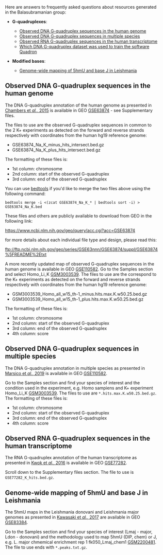 Here are answers to frequently asked questions about resources generated in the Balasubramanian group:

- **G-quadruplexes**:
  - [Observed DNA G-quadruplex sequences in the human genome](README.md#observed-dna-g-quadruplex-sequences-in-the-human-genome)
  - [Observed DNA G-quadruplex sequences in multiple species](README.md#observed-dna-g-quadruplex-sequences-in-multiple-species)
  - [Observed RNA G-quadruplex sequences in the human transcriptome](README.md#observed-rna-g-quadruplex-sequences-in-the-human-transcriptome)
  - [Which DNA G-quadruplex dataset was used to train the software Quadron](README.md#observed-dna-g-quadruplex-sequences-in-the-human-genome)

- **Modified bases**:
  - [Genome-wide mapping of 5hmU and base J in Leishmania](README.md#genome-wide-mapping-of-5hmu-and-base-j-in-Leishmania)


## Observed DNA G-quadruplex sequences in the human genome

The DNA G-quadruplex annotation of the human genome as presented in [Chambers et *al.*, 2015](https://www.nature.com/articles/nbt.3295) is available in GEO [GSE63874](https://www.ncbi.nlm.nih.gov/geo/query/acc.cgi?acc=GSE63874) - see Supplementary files.

The files to use are the observed G-quadruplex sequences in common to the 2 K+ experiments as detected on the forward and reverse strands respectively with coordinates from the human hg19 reference genome:

- GSE63874_Na_K_minus_hits_intersect.bed.gz
- GSE63874_Na_K_plus_hits_intersect.bed.gz

The formatting of these files is:

- 1st column: chromosome
- 2nd column: start of the observed G-quadruplex
- 3rd column: end of the observed G-quadruplex

You can use [bedtools](https://bedtools.readthedocs.io/en/latest/) if you'd like to merge the two files above using the following command:

```
bedtools merge -i <(zcat GSE63874_Na_K_* | bedtools sort -i) > GSE63874_Na_K.bed
```

These files and others are publicly available to download from GEO in the following link:

https://www.ncbi.nlm.nih.gov/geo/query/acc.cgi?acc=GSE63874

for more details about each individual file type and design, please read this:

ftp://ftp.ncbi.nlm.nih.gov/geo/series/GSE63nnn/GSE63874/suppl/GSE63874%5FREADME%2Etxt

A more recently updated map of observed G-quadruplex sequences in the human genome is available in GEO [GSE110582](https://www.ncbi.nlm.nih.gov/geo/query/acc.cgi?acc=GSE110582). Go to the Samples section and select Homo_Li_K [GSM3003539](https://www.ncbi.nlm.nih.gov/geo/query/acc.cgi?acc=GSM3003539). The files to use are the correspond to the K+ experiments as detected on the forward and reverse strands respectively with coordinates from the human hg19 reference genome:

- GSM3003539_Homo_all_w15_th-1_minus.hits.max.K.w50.25.bed.gz
- GSM3003539_Homo_all_w15_th-1_plus.hits.max.K.w50.25.bed.gz

The formatting of these files is:

- 1st column: chromosome
- 2nd column: start of the observed G-quadruplex
- 3rd column: end of the observed G-quadruplex
- 4th column: score



## Observed DNA G-quadruplex sequences in multiple species

The DNA G-quadruplex annotation in multiple species as presented in [Marsico et *al.*, 2019](https://academic.oup.com/nar/article/47/8/3862/5403498) is available in GEO [GSE110582](https://www.ncbi.nlm.nih.gov/geo/query/acc.cgi?acc=GSE110582).

Go to the Samples section and find your species of interest and the condition used in the experiment, e.g. Homo sampiens and K+ experiment Homo_Li_K [GSM3003539](https://www.ncbi.nlm.nih.gov/geo/query/acc.cgi?acc=GSM3003539). The files to use are `*.hits.max.K.w50.25.bed.gz`. The formatting of these files is:

- 1st column: chromosome
- 2nd column: start of the observed G-quadruplex
- 3rd column: end of the observed G-quadruplex
- 4th column: score



## Observed RNA G-quadruplex sequences in the human transcriptome

The RNA G-quadruplex annotation of the human transcriptome as presented in [Kwok et *al.*, 2016](https://www.nature.com/articles/nmeth.3965) is available in GEO [GSE77282](https://www.ncbi.nlm.nih.gov/geo/query/acc.cgi?acc=GSE77282).

Scroll down to the Supplementary files section. The file to use is `GSE77282_K_hits.bed.gz`.



## Genome-wide mapping of 5hmU and base J in Leishmania

The 5hmU maps in the Leishmania donovani and Leishmania major genomes as presented in [Kawasaki et *al.*, 2017](https://genomebiology.biomedcentral.com/articles/10.1186/s13059-017-1150-1) are available in GEO [GSE83384](https://www.ncbi.nlm.nih.gov/geo/query/acc.cgi?acc=GSE83384).

Go to the Samples section and find your species of interest (Lmaj - major, Ldon - donovani) and the methodology used to map 5hmU (DIP, chem) or J, e.g. L. major chmemical enrichment rep 1 fk050_Lmaj_chem1 [GSM2200481](https://www.ncbi.nlm.nih.gov/geo/query/acc.cgi?acc=GSM2200481). The file to use ends with `*.peaks.txt.gz`.

